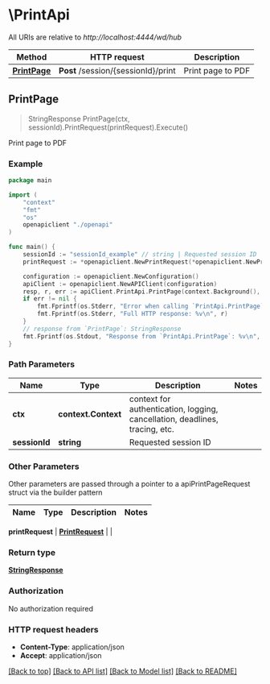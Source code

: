 # \PrintApi

All URIs are relative to *http://localhost:4444/wd/hub*

Method | HTTP request | Description
------------- | ------------- | -------------
[**PrintPage**](PrintApi.md#PrintPage) | **Post** /session/{sessionId}/print | Print page to PDF



## PrintPage

> StringResponse PrintPage(ctx, sessionId).PrintRequest(printRequest).Execute()

Print page to PDF

### Example

```go
package main

import (
    "context"
    "fmt"
    "os"
    openapiclient "./openapi"
)

func main() {
    sessionId := "sessionId_example" // string | Requested session ID
    printRequest := *openapiclient.NewPrintRequest(*openapiclient.NewPrintRequestOptions("Orientation_example", float32(123), false, *openapiclient.NewPrintRequestOptionsPage(), *openapiclient.NewPrintRequestOptionsMargin(), false, []string{"PageRanges_example"})) // PrintRequest | 

    configuration := openapiclient.NewConfiguration()
    apiClient := openapiclient.NewAPIClient(configuration)
    resp, r, err := apiClient.PrintApi.PrintPage(context.Background(), sessionId).PrintRequest(printRequest).Execute()
    if err != nil {
        fmt.Fprintf(os.Stderr, "Error when calling `PrintApi.PrintPage``: %v\n", err)
        fmt.Fprintf(os.Stderr, "Full HTTP response: %v\n", r)
    }
    // response from `PrintPage`: StringResponse
    fmt.Fprintf(os.Stdout, "Response from `PrintApi.PrintPage`: %v\n", resp)
}
```

### Path Parameters


Name | Type | Description  | Notes
------------- | ------------- | ------------- | -------------
**ctx** | **context.Context** | context for authentication, logging, cancellation, deadlines, tracing, etc.
**sessionId** | **string** | Requested session ID | 

### Other Parameters

Other parameters are passed through a pointer to a apiPrintPageRequest struct via the builder pattern


Name | Type | Description  | Notes
------------- | ------------- | ------------- | -------------

 **printRequest** | [**PrintRequest**](PrintRequest.md) |  | 

### Return type

[**StringResponse**](StringResponse.md)

### Authorization

No authorization required

### HTTP request headers

- **Content-Type**: application/json
- **Accept**: application/json

[[Back to top]](#) [[Back to API list]](../README.md#documentation-for-api-endpoints)
[[Back to Model list]](../README.md#documentation-for-models)
[[Back to README]](../README.md)

